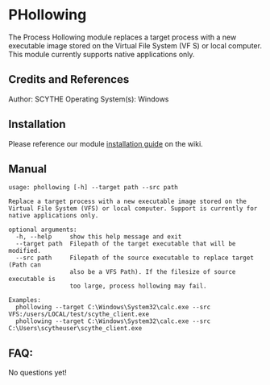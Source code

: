 # PHollowing

The Process Hollowing module replaces a target process with a new executable image stored on the Virtual File System (VF S) or local computer. This module currently supports native applications only.

## Credits and References

Author: SCYTHE
Operating System(s): Windows

## Installation

Please reference our module [installation guide](https://github.com/scythe-io/community-modules/wiki) on the wiki.

##  Manual

```
usage: phollowing [-h] --target path --src path

Replace a target process with a new executable image stored on the Virtual File System (VFS) or local computer. Support is currently for native applications only.

optional arguments:
  -h, --help     show this help message and exit
  --target path  Filepath of the target executable that will be modified.
  --src path     Filepath of the source executable to replace target (Path can
                 also be a VFS Path). If the filesize of source executable is
                 too large, process hollowing may fail.

Examples:
  phollowing --target C:\Windows\System32\calc.exe --src VFS:/users/LOCAL/test/scythe_client.exe
  phollowing --target C:\Windows\System32\calc.exe --src C:\Users\scytheuser\scythe_client.exe
```

## FAQ:

No questions yet!
